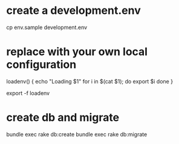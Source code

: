 # create a development.env
cp env.sample development.env

# replace with your own local configuration
loadenv()
{
  echo "Loading $1"
  for i in $(cat $1); do
    export $i
  done
}

export -f loadenv

# create db and migrate
bundle exec rake db:create
bundle exec rake db:migrate

